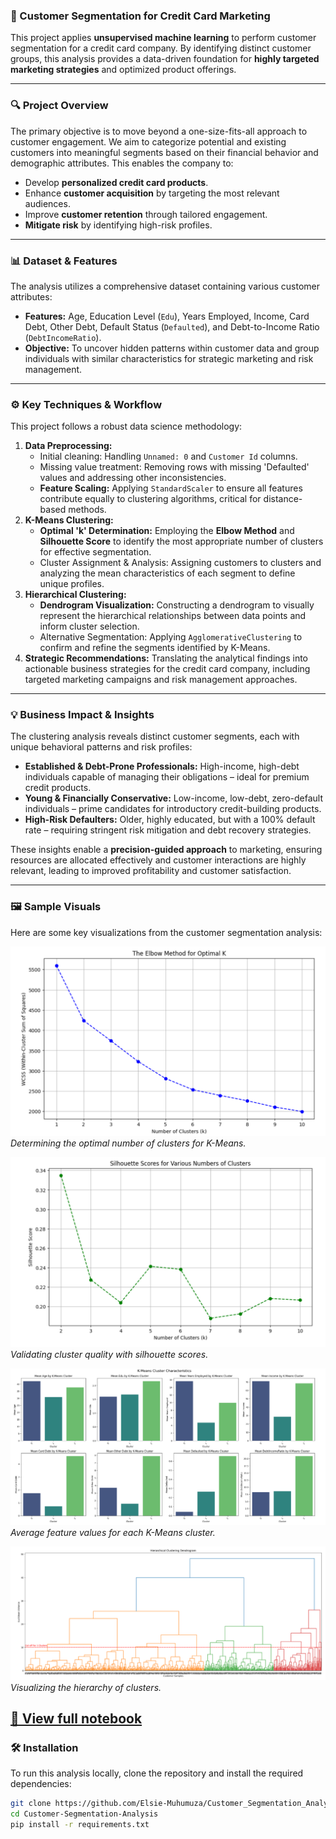### **🚀 Customer Segmentation for Credit Card Marketing**

This project applies **unsupervised machine learning** to perform customer segmentation for a credit card company. By identifying distinct customer groups, this analysis provides a data-driven foundation for **highly targeted marketing strategies** and optimized product offerings.

---

### **🔍 Project Overview**

The primary objective is to move beyond a one-size-fits-all approach to customer engagement. We aim to categorize potential and existing customers into meaningful segments based on their financial behavior and demographic attributes. This enables the company to:

* Develop **personalized credit card products**.
* Enhance **customer acquisition** by targeting the most relevant audiences.
* Improve **customer retention** through tailored engagement.
* **Mitigate risk** by identifying high-risk profiles.

---

### **📊 Dataset & Features**

The analysis utilizes a comprehensive dataset containing various customer attributes:

* **Features:** Age, Education Level (`Edu`), Years Employed, Income, Card Debt, Other Debt, Default Status (`Defaulted`), and Debt-to-Income Ratio (`DebtIncomeRatio`).
* **Objective:** To uncover hidden patterns within customer data and group individuals with similar characteristics for strategic marketing and risk management.

---

### **⚙️ Key Techniques & Workflow**

This project follows a robust data science methodology:

1.  **Data Preprocessing:**
    * Initial cleaning: Handling `Unnamed: 0` and `Customer Id` columns.
    * Missing value treatment: Removing rows with missing 'Defaulted' values and addressing other inconsistencies.
    * **Feature Scaling:** Applying `StandardScaler` to ensure all features contribute equally to clustering algorithms, critical for distance-based methods.
2.  **K-Means Clustering:**
    * **Optimal 'k' Determination:** Employing the **Elbow Method** and **Silhouette Score** to identify the most appropriate number of clusters for effective segmentation.
    * Cluster Assignment & Analysis: Assigning customers to clusters and analyzing the mean characteristics of each segment to define unique profiles.
3.  **Hierarchical Clustering:**
    * **Dendrogram Visualization:** Constructing a dendrogram to visually represent the hierarchical relationships between data points and inform cluster selection.
    * Alternative Segmentation: Applying `AgglomerativeClustering` to confirm and refine the segments identified by K-Means.
4.  **Strategic Recommendations:** Translating the analytical findings into actionable business strategies for the credit card company, including targeted marketing campaigns and risk management approaches.

---

### **💡 Business Impact & Insights**

The clustering analysis reveals distinct customer segments, each with unique behavioral patterns and risk profiles:

* **Established & Debt-Prone Professionals:** High-income, high-debt individuals capable of managing their obligations – ideal for premium credit products.
* **Young & Financially Conservative:** Low-income, low-debt, zero-default individuals – prime candidates for introductory credit-building products.
* **High-Risk Defaulters:** Older, highly educated, but with a 100% default rate – requiring stringent risk mitigation and debt recovery strategies.

These insights enable a **precision-guided approach** to marketing, ensuring resources are allocated effectively and customer interactions are highly relevant, leading to improved profitability and customer satisfaction.

---

### **🖼️ Sample Visuals**

Here are some key visualizations from the customer segmentation analysis:

![Elbow Method Plot](images/the_elbow_method_for_optimal_K.png)
_Determining the optimal number of clusters for K-Means._

![Silhouette Score Plot](images/silhouette_scores_for_various_numbers_of_clusters.png)
_Validating cluster quality with silhouette scores._

![K-Means Cluster Characteristics](images/K-Means_ckuster_characteristics.png)
_Average feature values for each K-Means cluster._

![Hierarchical Dendrogram](images/hierarchical_clustering_dendogram.png)
_Visualizing the hierarchy of clusters._

[🔗 View full notebook](Customer_Segementation_Analysis.ipynb)
---

### **🛠️ Installation**

To run this analysis locally, clone the repository and install the required dependencies:

```bash
git clone https://github.com/Elsie-Muhumuza/Customer_Segmentation_Analysis.git
cd Customer-Segmentation-Analysis
pip install -r requirements.txt

